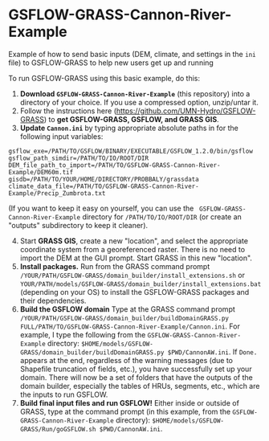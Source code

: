 # GSFLOW-GRASS-Cannon-River-Example

Example of how to send basic inputs (DEM, climate, and settings in the `ini` file) to GSFLOW-GRASS to help new users get up and running

To run GSFLOW-GRASS using this basic example, do this:

1. **Download `GSFLOW-GRASS-Cannon-River-Example`** (this repository) into a directory of your choice. If you use a compressed option, unzip/untar it.
2. Follow the instructions here (https://github.com/UMN-Hydro/GSFLOW-GRASS) to **get GSFLOW-GRASS, GSFLOW, and GRASS GIS**.
3. **Update `Cannon.ini`** by typing appropriate absolute paths in for the following input variables:
```
gsflow_exe=/PATH/TO/GSFLOW/BINARY/EXECUTABLE/GSFLOW_1.2.0/bin/gsflow
gsflow_path_simdir=/PATH/TO/IO/ROOT/DIR
DEM_file_path_to_import=/PATH/TO/GSFLOW-GRASS-Cannon-River-Example/DEM60m.tif
gisdb=/PATH/TO/YOUR/HOME/DIRECTORY/PROBBALY/grassdata
climate_data_file=/PATH/TO/GSFLOW-GRASS-Cannon-River-Example/Precip_Zumbrota.txt
```
(If you want to keep it easy on yourself, you can use the `
GSFLOW-GRASS-Cannon-River-Example` directory for `/PATH/TO/IO/ROOT/DIR` (or create an "outputs" subdirectory to keep it cleaner).

4. Start **GRASS GIS**, create a new "location", and select the appropriate coordinate system from a georeferenced raster. There is no need to import the DEM at the GUI prompt. Start GRASS in this new "location".
5. **Install packages.** Run from the GRASS command prompt `/YOUR/PATH/GSFLOW-GRASS/domain_builder/install_extensions.sh` or `YOUR/PATH/models/GSFLOW-GRASS/domain_builder/install_extensions.bat` (depending on your OS) to install the GSFLOW-GRASS packages and their dependencies.
6. **Build the GSFLOW domain** Type at the GRASS command prompt `/YOUR/PATH/GSFLOW-GRASS/domain_builder/buildDomainGRASS.py FULL/PATH/TO/GSFLOW-GRASS-Cannon-River-Example/Cannon.ini`. For example, I type the following from the `GSFLOW-GRASS-Cannon-River-Example` directory: `$HOME/models/GSFLOW-GRASS/domain_builder/buildDomainGRASS.py $PWD/CannonAW.ini`. If `Done.` appears at the end, regardless of the warning messages (due to Shapefile truncation of fields, etc.), you have successfully set up your domain. There will now be a set of folders that have the outputs of the domain builder, especially the tables of HRUs, segments, etc., which are the inputs to run GSFLOW.
7. **Build final input files and run GSFLOW!** Either inside or outside of GRASS, type at the command prompt (in this example, from the `GSFLOW-GRASS-Cannon-River-Example` directory): `$HOME/models/GSFLOW-GRASS/Run/goGSFLOW.sh $PWD/CannonAW.ini`.
